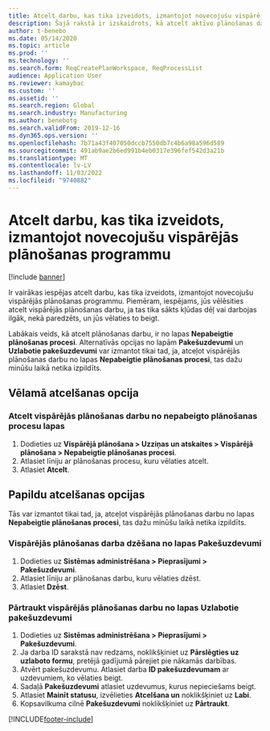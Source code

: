 ```yaml
---
title: Atcelt darbu, kas tika izveidots, izmantojot novecojušu vispārējās plānošanas programmu
description: Šajā rakstā ir izskaidrots, kā atcelt aktīvo plānošanas darbu, kas izmanto novecojušu vispārējās plānošanas programmu.
author: t-benebo
ms.date: 05/14/2020
ms.topic: article
ms.prod: ''
ms.technology: ''
ms.search.form: ReqCreatePlanWorkspace, ReqProcessList
audience: Application User
ms.reviewer: kamaybac
ms.custom: ''
ms.assetid: ''
ms.search.region: Global
ms.search.industry: Manufacturing
ms.author: benebotg
ms.search.validFrom: 2019-12-16
ms.dyn365.ops.version: ''
ms.openlocfilehash: 7b71a43f407050dccb7550db7c4b6a98a596d589
ms.sourcegitcommit: 491ab9ae2b6ed991b4eb0317e396fef542d3a21b
ms.translationtype: MT
ms.contentlocale: lv-LV
ms.lasthandoff: 11/03/2022
ms.locfileid: "9740882"
---
```

# <a name="cancel-a-job-that-was-created-using-the-deprecated-master-planning-engine"></a>Atcelt darbu, kas tika izveidots, izmantojot novecojušu vispārējās plānošanas programmu

[!include [banner](../includes/banner.md)]

Ir vairākas iespējas atcelt darbu, kas tika izveidots, izmantojot novecojušu vispārējās plānošanas programmu. Piemēram, iespējams, jūs vēlēsities atcelt vispārējās plānošanas darbu, ja tas tika sākts kļūdas dēļ vai darbojas ilgāk, nekā paredzēts, un jūs vēlaties to beigt.

Labākais veids, kā atcelt plānošanas darbu, ir no lapas **Nepabeigtie plānošanas procesi**. Alternatīvās opcijas no lapām **Pakešuzdevumi** un **Uzlabotie pakešuzdevumi** var izmantot tikai tad, ja, atceļot vispārējās plānošanas darbu no lapas **Nepabeigtie plānošanas procesi**, tas dažu minūšu laikā netika izpildīts.

## <a name="preferred-cancel-option"></a>Vēlamā atcelšanas opcija

### <a name="cancel-master-planning-job-from-the-unfinished-planning-processes-page"></a>Atcelt vispārējās plānošanas darbu no nepabeigto plānošanas procesu lapas

1. Dodieties uz **Vispārējā plānošana > Uzziņas un atskaites > Vispārējā plānošana > Nepabeigtie plānošanas procesi**.
2. Atlasiet līniju ar plānošanas procesu, kuru vēlaties atcelt.
3. Atlasiet **Atcelt**.

## <a name="additional-cancel-options"></a>Papildu atcelšanas opcijas

Tās var izmantot tikai tad, ja, atceļot vispārējās plānošanas darbu no lapas **Nepabeigtie plānošanas procesi**, tas dažu minūšu laikā netika izpildīts.

### <a name="delete-master-planning-job-from-the-batch-jobs-page"></a>Vispārējās plānošanas darba dzēšana no lapas **Pakešuzdevumi**

1. Dodieties uz **Sistēmas administrēšana > Pieprasījumi > Pakešuzdevumi**.
2. Atlasiet līniju ar plānošanas darbu, kuru vēlaties dzēst.
3. Atlasiet **Dzēst**.

### <a name="abort-master-planning-job-task-from-the-batch-jobs-enhanced-page"></a>Pārtraukt vispārējās plānošanas darbu no lapas **Uzlabotie pakešuzdevumi**

1. Dodieties uz **Sistēmas administrēšana > Pieprasījumi > Pakešuzdevumi**.
2. Ja darba ID sarakstā nav redzams, noklikšķiniet uz **Pārslēgties uz uzlaboto formu**, pretējā gadījumā pārejiet pie nākamās darbības.
3. Atvērt pakešuzdevumu. Atlasiet darba **ID pakešuzdevumam** ar uzdevumiem, ko vēlaties beigt.
4. Sadaļā **Pakešuzdevumi** atlasiet uzdevumus, kurus nepieciešams beigt.
5. Atlasiet **Mainīt statusu**, izvēlieties **Atcelšana un** noklikšķiniet uz **Labi**.
6. Kopsavilkuma cilnē **Pakešuzdevumi** noklikšķiniet uz **Pārtraukt**.


[!INCLUDE[footer-include](../../includes/footer-banner.md)]
